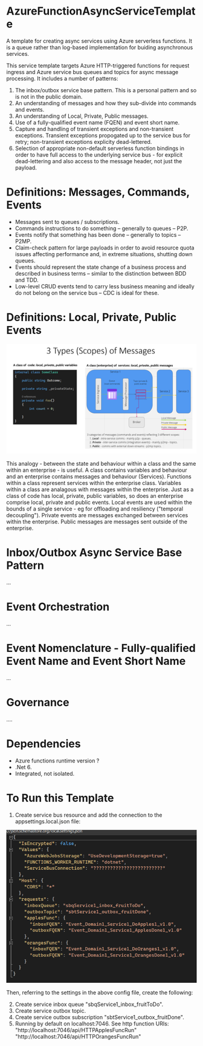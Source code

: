 # AzureFunctionAsyncServiceTemplate
A template for creating async services using Azure serverless functions. It is a queue rather than log-based implementation for buiding asynchronous services.

This service template targets Azure HTTP-triggered functions for request ingress and Azure service bus queues and topics for async message processing. It includes a number of patterns:
1. The inbox/outbox service base pattern. This is a personal pattern and so is not in the public domain.
2. An understanding of messages and how they sub-divide into commands and events.
3. An understanding of Local, Private, Public messages.
4. Use of a fully-qualified event name (FQEN) and event short name.
5. Capture and handling of transient exceptions and non-transient exceptions. Transient exceptions propogated up to the service bus for retry; non-transient exceptions explicity dead-lettered.
6. Selection of appropriate non-default serverless function bindings in order to have full access to the underlying service bus - for explicit dead-lettering and also access to the message header, not just the payload.

# Definitions: Messages, Commands, Events
- Messages sent to queues / subscriptions.
- Commands instructions to do something – generally to queues – P2P.
- Events notify that something has been done – generally to topics – P2MP.
- Claim-check pattern for large payloads in order to avoid resource quota issues affecting performance and, in extreme situations, shutting down queues.
- Events should represent the state change of a business process and described in business terms – similar to the distinction between BDD and TDD.
- Low-level CRUD events tend to carry less business meaning and ideally do not belong on the service bus – CDC is ideal for these.

# Definitions: Local, Private, Public Events
![alt text](https://github.com/EdLandon/DocMedia/blob/main/AzureFunctionAsyncServiceTemplate/LocalPrivatePublicMessages.png)

This analogy - between the state and behaviour within a class and the same within an enterprise - is useful. A class contains variables and behaviour and an enterprise contains messages and behaviour (Services). Functions within a class represent services within the enterprise class. Variables within a class are analagous with messages within the enterprise. Just as a class of code has local, private, public variables, so does an enterprise comprise local, private and public events. Local events are used within the bounds of a single service - eg for offloading and resiliency ("temporal decoupling"). Private events are messages exchanged between services within the enterprise. Public messages are messages sent outside of the enterprise.

# Inbox/Outbox Async Service Base Pattern
...

# Event Orchestration
...

# Event Nomenclature - Fully-qualified Event Name and Event Short Name
...

# Governance
....

# Dependencies
- Azure functions runtime version ?
- .Net 6.
- Integrated, not isolated.

# To Run this Template
1. Create service bus resource and add the connection to the appsettings.local.json file:

![alt text](https://github.com/EdLandon/DocMedia/blob/main/AzureFunctionAsyncServiceTemplate/appsettings.local.json.png)

Then, referring to the settings in the above config file, create the following:

2. Create service inbox queue "sbqService1_inbox_fruitToDo".
3. Create service outbox topic.
4. Create service outbox subscription "sbtService1_outbox_fruitDone".
5. Running by default on localhost:7046. See http function URIs: 
    "http://localhost:7046/api/HTTPApplesFuncRun"
    "http://localhost:7046/api/HTTPOrangesFuncRun"

